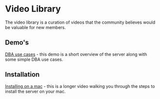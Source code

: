 # Video Library

The video library is a curation of videos that the community believes would be valuable for new members.

## Demo's
[DBA use cases](https://www.youtube.com/watch?v=CYUs1tRoO1M&t=14s) - this demo is a short overview of the server along with some simple DBA use cases.


## Installation
[Installing on a mac](https://youtu.be/bx6q3iL6K4A) - this is a longer video walking you through the steps to install the server on your mac.


